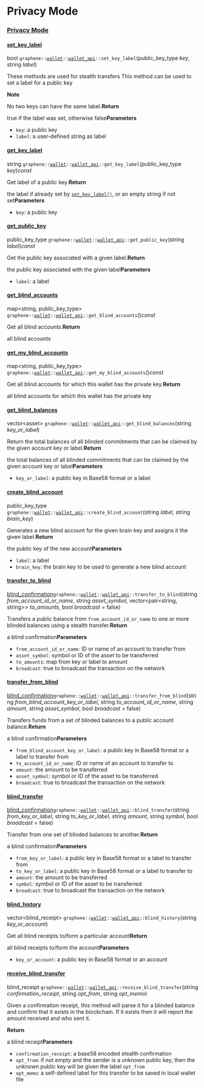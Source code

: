 # Privacy Mode

### [Privacy Mode](https://dev.bitshares.works/en/master/api/wallet_api.html?highlight=set_voting_proxy#id80)

#### [set\_key\_label](https://dev.bitshares.works/en/master/api/wallet_api.html?highlight=set_voting_proxy#id81)

bool `graphene::`[`wallet`](https://dev.bitshares.works/en/master/api/namespaces/wallet.html#_CPPv4N8graphene6walletE)`::`[`wallet_api`](https://dev.bitshares.works/en/master/api/namespaces/wallet.html#_CPPv4N8graphene6wallet10wallet_apiE)`::set_key_label`\(public\_key\_type _key_, string _label_\)  


These methods are used for stealth transfers This method can be used to set a label for a public key

**Note**

No two keys can have the same label.**Return**

true if the label was set, otherwise false**Parameters**

* `key`: a public key
* `label`: a user-defined string as label

#### [get\_key\_label](https://dev.bitshares.works/en/master/api/wallet_api.html?highlight=set_voting_proxy#id82)

string `graphene::`[`wallet`](https://dev.bitshares.works/en/master/api/namespaces/wallet.html#_CPPv4N8graphene6walletE)`::`[`wallet_api`](https://dev.bitshares.works/en/master/api/namespaces/wallet.html#_CPPv4N8graphene6wallet10wallet_apiE)`::get_key_label`\(public\_key\_type _key_\)_const_  


Get label of a public key.**Return**

the label if already set by [`set_key_label()`](https://dev.bitshares.works/en/master/api/wallet_api.html?highlight=set_voting_proxy#classgraphene_1_1wallet_1_1wallet__api_1a33146d388f60a77c23ee4d85f949859e), or an empty string if not set**Parameters**

* `key`: a public key

#### [get\_public\_key](https://dev.bitshares.works/en/master/api/wallet_api.html?highlight=set_voting_proxy#id83)

public\_key\_type `graphene::`[`wallet`](https://dev.bitshares.works/en/master/api/namespaces/wallet.html#_CPPv4N8graphene6walletE)`::`[`wallet_api`](https://dev.bitshares.works/en/master/api/namespaces/wallet.html#_CPPv4N8graphene6wallet10wallet_apiE)`::get_public_key`\(string _label_\)_const_  


Get the public key associated with a given label.**Return**

the public key associated with the given label**Parameters**

* `label`: a label

#### [get\_blind\_accounts](https://dev.bitshares.works/en/master/api/wallet_api.html?highlight=set_voting_proxy#id84)

map&lt;string, public\_key\_type&gt; `graphene::`[`wallet`](https://dev.bitshares.works/en/master/api/namespaces/wallet.html#_CPPv4N8graphene6walletE)`::`[`wallet_api`](https://dev.bitshares.works/en/master/api/namespaces/wallet.html#_CPPv4N8graphene6wallet10wallet_apiE)`::get_blind_accounts`\(\)_const_  


Get all blind accounts.**Return**

all blind accounts

#### [get\_my\_blind\_accounts](https://dev.bitshares.works/en/master/api/wallet_api.html?highlight=set_voting_proxy#id85)

map&lt;string, public\_key\_type&gt; `graphene::`[`wallet`](https://dev.bitshares.works/en/master/api/namespaces/wallet.html#_CPPv4N8graphene6walletE)`::`[`wallet_api`](https://dev.bitshares.works/en/master/api/namespaces/wallet.html#_CPPv4N8graphene6wallet10wallet_apiE)`::get_my_blind_accounts`\(\)_const_  


Get all blind accounts for which this wallet has the private key.**Return**

all blind accounts for which this wallet has the private key

#### [get\_blind\_balances](https://dev.bitshares.works/en/master/api/wallet_api.html?highlight=set_voting_proxy#id86)

vector&lt;asset&gt; `graphene::`[`wallet`](https://dev.bitshares.works/en/master/api/namespaces/wallet.html#_CPPv4N8graphene6walletE)`::`[`wallet_api`](https://dev.bitshares.works/en/master/api/namespaces/wallet.html#_CPPv4N8graphene6wallet10wallet_apiE)`::get_blind_balances`\(string _key\_or\_label_\)  


Return the total balances of all blinded commitments that can be claimed by the given account key or label.**Return**

the total balances of all blinded commitments that can be claimed by the given account key or label**Parameters**

* `key_or_label`: a public key in Base58 format or a label

#### [create\_blind\_account](https://dev.bitshares.works/en/master/api/wallet_api.html?highlight=set_voting_proxy#id87)

public\_key\_type `graphene::`[`wallet`](https://dev.bitshares.works/en/master/api/namespaces/wallet.html#_CPPv4N8graphene6walletE)`::`[`wallet_api`](https://dev.bitshares.works/en/master/api/namespaces/wallet.html#_CPPv4N8graphene6wallet10wallet_apiE)`::create_blind_account`\(string _label_, string _brain\_key_\)  


Generates a new blind account for the given brain key and assigns it the given label.**Return**

the public key of the new account**Parameters**

* `label`: a label
* `brain_key`: the brain key to be used to generate a new blind account

#### [transfer\_to\_blind](https://dev.bitshares.works/en/master/api/wallet_api.html?highlight=set_voting_proxy#id88)

[blind\_confirmation](https://dev.bitshares.works/en/master/api/namespaces/wallet.html#_CPPv4N8graphene6wallet18blind_confirmationE)`graphene::`[`wallet`](https://dev.bitshares.works/en/master/api/namespaces/wallet.html#_CPPv4N8graphene6walletE)`::`[`wallet_api`](https://dev.bitshares.works/en/master/api/namespaces/wallet.html#_CPPv4N8graphene6wallet10wallet_apiE)`::transfer_to_blind`\(string _from\_account\_id\_or\_name_, string _asset\_symbol_, vector&lt;pair&lt;string, string&gt;&gt; _to\_amounts_, bool _broadcast_ = false\)  


Transfers a public balance from `from_account_id_or_name` to one or more blinded balances using a stealth transfer.**Return**

a blind confirmation**Parameters**

* `from_account_id_or_name`: ID or name of an account to transfer from
* `asset_symbol`: symbol or ID of the asset to be transferred
* `to_amounts`: map from key or label to amount
* `broadcast`: true to broadcast the transaction on the network

#### [transfer\_from\_blind](https://dev.bitshares.works/en/master/api/wallet_api.html?highlight=set_voting_proxy#id89)

[blind\_confirmation](https://dev.bitshares.works/en/master/api/namespaces/wallet.html#_CPPv4N8graphene6wallet18blind_confirmationE)`graphene::`[`wallet`](https://dev.bitshares.works/en/master/api/namespaces/wallet.html#_CPPv4N8graphene6walletE)`::`[`wallet_api`](https://dev.bitshares.works/en/master/api/namespaces/wallet.html#_CPPv4N8graphene6wallet10wallet_apiE)`::transfer_from_blind`\(string _from\_blind\_account\_key\_or\_label_, string _to\_account\_id\_or\_name_, string _amount_, string _asset\_symbol_, bool _broadcast_ = false\)  


Transfers funds from a set of blinded balances to a public account balance.**Return**

a blind confirmation**Parameters**

* `from_blind_account_key_or_label`: a public key in Base58 format or a label to transfer from
* `to_account_id_or_name`: ID or name of an account to transfer to
* `amount`: the amount to be transferred
* `asset_symbol`: symbol or ID of the asset to be transferred
* `broadcast`: true to broadcast the transaction on the network

#### [blind\_transfer](https://dev.bitshares.works/en/master/api/wallet_api.html?highlight=set_voting_proxy#id90)

[blind\_confirmation](https://dev.bitshares.works/en/master/api/namespaces/wallet.html#_CPPv4N8graphene6wallet18blind_confirmationE)`graphene::`[`wallet`](https://dev.bitshares.works/en/master/api/namespaces/wallet.html#_CPPv4N8graphene6walletE)`::`[`wallet_api`](https://dev.bitshares.works/en/master/api/namespaces/wallet.html#_CPPv4N8graphene6wallet10wallet_apiE)`::blind_transfer`\(string _from\_key\_or\_label_, string _to\_key\_or\_label_, string _amount_, string _symbol_, bool _broadcast_ = false\)  


Transfer from one set of blinded balances to another.**Return**

a blind confirmation**Parameters**

* `from_key_or_label`: a public key in Base58 format or a label to transfer from
* `to_key_or_label`: a public key in Base58 format or a label to transfer to
* `amount`: the amount to be transferred
* `symbol`: symbol or ID of the asset to be transferred
* `broadcast`: true to broadcast the transaction on the network

#### [blind\_history](https://dev.bitshares.works/en/master/api/wallet_api.html?highlight=set_voting_proxy#id91)

vector&lt;blind\_receipt&gt; `graphene::`[`wallet`](https://dev.bitshares.works/en/master/api/namespaces/wallet.html#_CPPv4N8graphene6walletE)`::`[`wallet_api`](https://dev.bitshares.works/en/master/api/namespaces/wallet.html#_CPPv4N8graphene6wallet10wallet_apiE)`::blind_history`\(string _key\_or\_account_\)  


Get all blind receipts to/form a particular account**Return**

all blind receipts to/form the account**Parameters**

* `key_or_account`: a public key in Base58 format or an account

#### [receive\_blind\_transfer](https://dev.bitshares.works/en/master/api/wallet_api.html?highlight=set_voting_proxy#id92)

blind\_receipt `graphene::`[`wallet`](https://dev.bitshares.works/en/master/api/namespaces/wallet.html#_CPPv4N8graphene6walletE)`::`[`wallet_api`](https://dev.bitshares.works/en/master/api/namespaces/wallet.html#_CPPv4N8graphene6wallet10wallet_apiE)`::receive_blind_transfer`\(string _confirmation\_receipt_, string _opt\_from_, string _opt\_memo_\)  


Given a confirmation receipt, this method will parse it for a blinded balance and confirm that it exists in the blockchain. If it exists then it will report the amount received and who sent it.

**Return**

a blind receipt**Parameters**

* `confirmation_receipt`: a base58 encoded stealth confirmation
* `opt_from`: if not empty and the sender is a unknown public key, then the unknown public key will be given the label `opt_from`
* `opt_memo`: a self-defined label for this transfer to be saved in local wallet file


